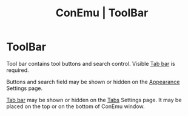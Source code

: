 ﻿---
redirect_from: /ru/ToolBar.html

title: ConEmu | ToolBar

description: "Tool bar contains tool buttons and search control.
   Visible Tab bar is required."

breadcrumbs:
 - url: TableOfContents.html#controls
   title: Controls
---

# ToolBar

Tool bar contains tool buttons and search control.
Visible [Tab bar](TabBar.html) is required.

Buttons and search field may be shown or hidden on the
[Appearance](SettingsAppearance.html) Settings page.

[Tab bar](TabBar.html) may be shown or hidden on the
[Tabs](SettingsTabBar.html) Settings page.
It may be placed on the top or on the bottom of ConEmu window.
